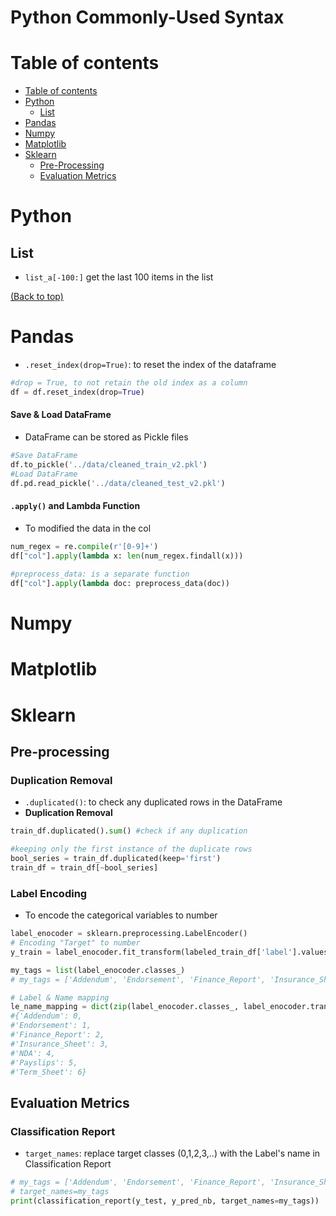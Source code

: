 # Python Commonly-Used Syntax

# Table of contents
- [Table of contents](#table-of-contents)
- [Python](#python)
  - [List](#list)
- [Pandas](#pandas)
- [Numpy](#numpy)
- [Matplotlib](#matplotlib)
- [Sklearn](#sklearn)
  - [Pre-Processing](#pre-processing)
  - [Evaluation Metrics](#evaluation-metrics)
# Python
## List
- `list_a[-100:]` get the last 100 items in the list

[(Back to top)](#table-of-contents)

# Pandas
- `.reset_index(drop=True)`: to reset the index of the dataframe
```Python
#drop = True, to not retain the old index as a column
df = df.reset_index(drop=True)
```
#### Save & Load DataFrame
- DataFrame can be stored as Pickle files
```Python
#Save DataFrame
df.to_pickle('../data/cleaned_train_v2.pkl')
#Load DataFrame
df.pd.read_pickle('../data/cleaned_test_v2.pkl')
```
#### `.apply()` and Lambda Function
- To modified the data in the col
```Python
num_regex = re.compile(r'[0-9]+')
df["col"].apply(lambda x: len(num_regex.findall(x)))
 
#preprocess_data: is a separate function
df["col"].apply(lambda doc: preprocess_data(doc))  
```
# Numpy
# Matplotlib
# Sklearn
## Pre-processing
### Duplication Removal
- `.duplicated()`: to check any duplicated rows in the DataFrame
- **Duplication Removal**
```Python
train_df.duplicated().sum() #check if any duplication

#keeping only the first instance of the duplicate rows 
bool_series = train_df.duplicated(keep='first') 
train_df = train_df[~bool_series]
```
### Label Encoding
- To encode the categorical variables to number
```Python
label_enocoder = sklearn.preprocessing.LabelEncoder()
# Encoding "Target" to number 
y_train = label_enocoder.fit_transform(labeled_train_df['label'].values)

my_tags = list(label_enocoder.classes_)
# my_tags = ['Addendum', 'Endorsement', 'Finance_Report', 'Insurance_Sheet', 'NDA', 'Payslips', 'Term_Sheet']

# Label & Name mapping
le_name_mapping = dict(zip(label_enocoder.classes_, label_enocoder.transform(label_enocoder.classes_)))
#{'Addendum': 0,
#'Endorsement': 1,
#'Finance_Report': 2,
#'Insurance_Sheet': 3,
#'NDA': 4,
#'Payslips': 5,
#'Term_Sheet': 6}
```
## Evaluation Metrics
### Classification Report
- `target_names`: replace target classes (0,1,2,3,..) with the Label's name in Classification Report 

```Python
# my_tags = ['Addendum', 'Endorsement', 'Finance_Report', 'Insurance_Sheet', 'NDA', 'Payslips', 'Term_Sheet']
# target_names=my_tags
print(classification_report(y_test, y_pred_nb, target_names=my_tags))
```
